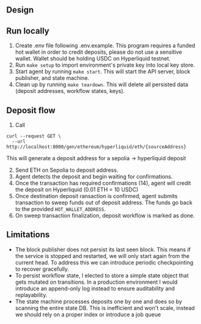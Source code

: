 ## Design

## Run locally
1. Create .env file following .env.example. This program requires a funded hot wallet in order to credit deposits, please do not use a sensitive wallet. Wallet should be holding USDC on Hyperliquid testnet.
2. Run `make setup` to import environment's private key into local key store.
3. Start agent by running `make start`. This will start the API server, block publisher, and state machine.
5. Clean up by running `make teardown`. This will delete all persisted data (deposit addresses, workflow states, keys).

## Deposit flow
1. Call
```
curl --request GET \
  --url http://localhost:8000/gen/ethereum/hyperliquid/eth/{sourceAddress}
```
This will generate a deposit address for a sepolia -> hyperliquid deposit

2. Send ETH on Sepolia to deposit address.
3. Agent detects the deposit and begin waiting for confirmations.
3. Once the transaction has required confirmations (14), agent will credit the deposit on Hyperliquid (0.01 ETH = 10 USDC)
4. Once destination deposit ransaction is confirmed, agent submits transaction to sweep funds out of deposit address. The funds go back to the provided `HOT_WALLET_ADDRESS`.
5. On sweep transaction finalization, deposit workflow is marked as done.

## Limitations
- The block publisher does not persist its last seen block. This means if the service is stopped and restarted, we will only start again from the current head. To address this we can introduce periodic checkpointing to recover gracefully.
- To persist workflow state, I elected to store a simple state object that gets mutated on transitions. In a production environment I would introduce an append-only log instead to ensure auditability and replayability.
- The state machine processes deposits one by one and does so by scanning the entire state DB. This is inefficient and won't scale, instead we should rely on a proper index or introduce a job queue
